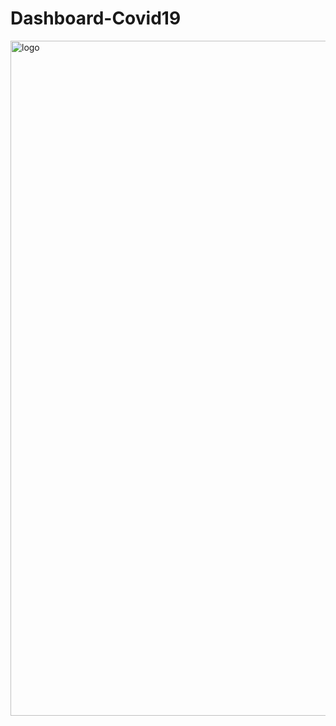 # Dashboard-Covid19

<img src=https://github.com/SunriseMyG/Dashboard-Covid19/blob/rendu.png alt="logo" width=1920 height=1080 />